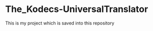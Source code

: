 The_Kodecs-UniversalTranslator
==============================

This is my project which is saved into this repository
